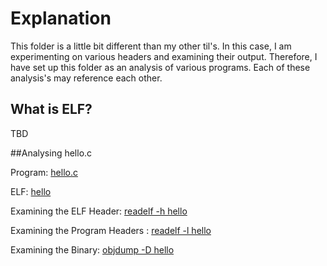 # Explanation

This folder is a little bit different than my other til's.  In this case, I am experimenting
on various headers and examining their output.  Therefore, I have set up this folder as an
analysis of various programs.  Each of these analysis's may reference each other.

## What is ELF?

TBD

##Analysing hello.c

Program: [hello.c](hello.c)

ELF: [hello](hello)

Examining the ELF Header: [readelf -h hello](readelf_-f_hello.md)

Examining the Program Headers : [readelf -l hello](readelf_-l_hello.md)

Examining the Binary: [objdump -D hello](objdump_-D_hello.md)
